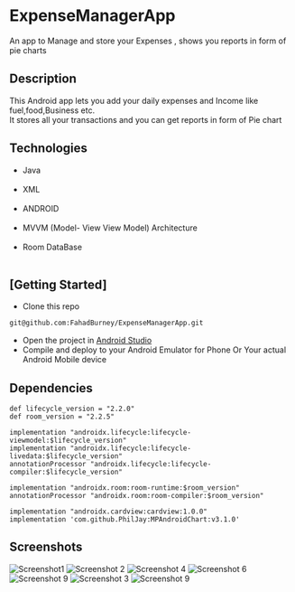 # ExpenseManagerApp 
  
 An app to Manage and store your Expenses , shows you reports in form of pie charts

## Description

This Android app lets you add your daily expenses and Income like fuel,food,Business etc.<br>
It stores all your transactions and you can get reports in form of Pie chart<br>

## Technologies
 
 - Java <br><br>
 - XML  <br><br>
 - ANDROID <br><br> 
 - MVVM (Model- View View Model) Architecture<br><BR>
 - Room DataBase<br><br>
 
 ## [Getting Started] 
 
 - Clone this repo
 
 ```sh
 git@github.com:FahadBurney/ExpenseManagerApp.git
 ```
- Open the project in <a href="https://developer.android.com/studio"> Android Studio</a>
- Compile and deploy to your Android Emulator for Phone Or Your actual Android Mobile device

## Dependencies
 
    def lifecycle_version = "2.2.0"
    def room_version = "2.2.5"

    implementation "androidx.lifecycle:lifecycle-viewmodel:$lifecycle_version"
    implementation "androidx.lifecycle:lifecycle-livedata:$lifecycle_version"
    annotationProcessor "androidx.lifecycle:lifecycle-compiler:$lifecycle_version"

    implementation "androidx.room:room-runtime:$room_version"
    annotationProcessor "androidx.room:room-compiler:$room_version"

    implementation "androidx.cardview:cardview:1.0.0"
    implementation 'com.github.PhilJay:MPAndroidChart:v3.1.0'

## Screenshots
![Screenshot1](https://user-images.githubusercontent.com/64160698/110523202-cb5d3600-8137-11eb-8b0d-ba9bc9f8c286.png)
![Screenshot 2](https://user-images.githubusercontent.com/64160698/110523215-cf895380-8137-11eb-9af7-f6f4f7d9651b.png)
![Screenshot 4](https://user-images.githubusercontent.com/64160698/110523236-d44e0780-8137-11eb-8afb-8cc18fdde28a.png)
![Screenshot 6](https://user-images.githubusercontent.com/64160698/110523266-ddd76f80-8137-11eb-92d2-dc8eb1cbf706.png)
![Screenshot 9](https://user-images.githubusercontent.com/64160698/110523276-df089c80-8137-11eb-8cf5-d27342f873b8.png)
![Screenshot 3](https://user-images.githubusercontent.com/64160698/110523286-e334ba00-8137-11eb-8118-bec4c6097fda.png)
![Screenshot 9](https://user-images.githubusercontent.com/64160698/110523290-e5971400-8137-11eb-89c6-aac4bf1e3169.png)




